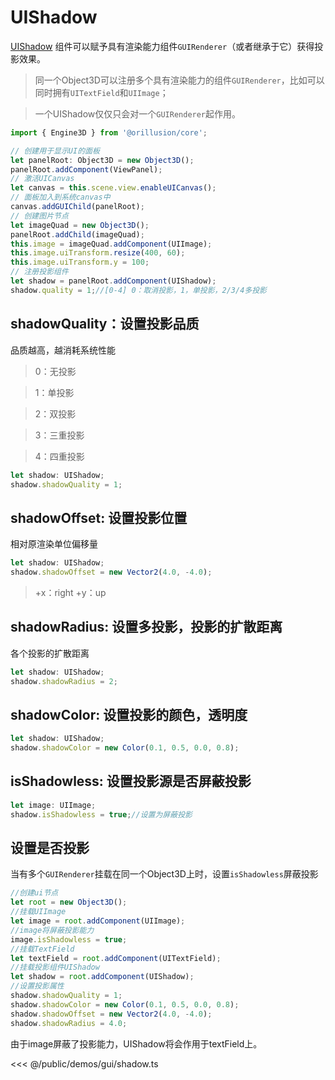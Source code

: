 # UIShadow

[UIShadow](/api/classes/UIShadow) 组件可以赋予具有渲染能力组件`GUIRenderer`（或者继承于它）获得投影效果。

> 同一个Object3D可以注册多个具有渲染能力的组件`GUIRenderer`，比如可以同时拥有`UITextField`和`UIImage`；

> 一个UIShadow仅仅只会对一个`GUIRenderer`起作用。

```ts
import { Engine3D } from '@orillusion/core';

// 创建用于显示UI的面板
let panelRoot: Object3D = new Object3D();
panelRoot.addComponent(ViewPanel);
// 激活UICanvas
let canvas = this.scene.view.enableUICanvas();
// 面板加入到系统canvas中
canvas.addGUIChild(panelRoot);
// 创建图片节点
let imageQuad = new Object3D();
panelRoot.addChild(imageQuad);
this.image = imageQuad.addComponent(UIImage);
this.image.uiTransform.resize(400, 60);
this.image.uiTransform.y = 100;
// 注册投影组件
let shadow = panelRoot.addComponent(UIShadow);
shadow.quality = 1;//[0-4] 0：取消投影，1，单投影，2/3/4多投影
```

## shadowQuality：设置投影品质
品质越高，越消耗系统性能
> 0：无投影

> 1：单投影

> 2：双投影

> 3：三重投影

> 4：四重投影
```ts
let shadow: UIShadow;
shadow.shadowQuality = 1;
```


## shadowOffset: 设置投影位置
相对原渲染单位偏移量

```ts
let shadow: UIShadow;
shadow.shadowOffset = new Vector2(4.0, -4.0);
```

> +x：right
> +y：up

## shadowRadius: 设置多投影，投影的扩散距离
各个投影的扩散距离

```ts
let shadow: UIShadow;
shadow.shadowRadius = 2;
```

## shadowColor: 设置投影的颜色，透明度

```ts
let shadow: UIShadow;
shadow.shadowColor = new Color(0.1, 0.5, 0.0, 0.8);
```

## isShadowless: 设置投影源是否屏蔽投影

```ts
let image: UIImage;
shadow.isShadowless = true;//设置为屏蔽投影
```

## 设置是否投影
当有多个`GUIRenderer`挂载在同一个Object3D上时，设置`isShadowless`屏蔽投影
```ts
//创建ui节点
let root = new Object3D();
//挂载UIImage
let image = root.addComponent(UIImage);
//image将屏蔽投影能力
image.isShadowless = true;
//挂载TextField
let textField = root.addComponent(UITextField);
//挂载投影组件UIShadow
let shadow = root.addComponent(UIShadow);
//设置投影属性
shadow.shadowQuality = 1;
shadow.shadowColor = new Color(0.1, 0.5, 0.0, 0.8);
shadow.shadowOffset = new Vector2(4.0, -4.0);
shadow.shadowRadius = 4.0;
```

由于image屏蔽了投影能力，UIShadow将会作用于textField上。

<Demo :height="500" src="/demos/gui/shadow.ts"></Demo>

<<< @/public/demos/gui/shadow.ts